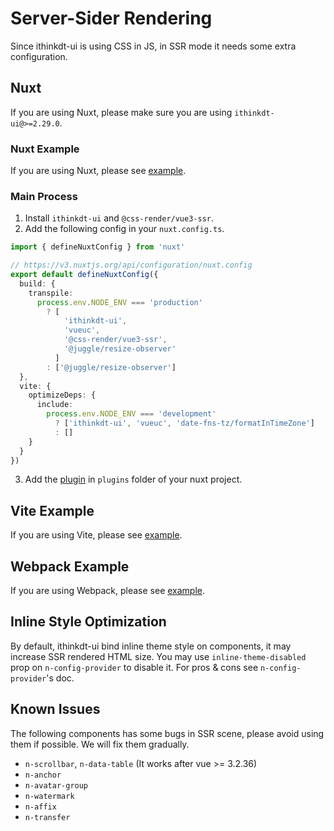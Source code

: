 # Server-Sider Rendering

Since ithinkdt-ui is using CSS in JS, in SSR mode it needs some extra configuration.

## Nuxt

If you are using Nuxt, please make sure you are using `ithinkdt-ui@>=2.29.0`.

### Nuxt Example

If you are using Nuxt, please see [example](https://github.com/07akioni/ithinkdt-ui-nuxt-demo).

### Main Process

1. Install `ithinkdt-ui` and `@css-render/vue3-ssr`.
2. Add the following config in your `nuxt.config.ts`.

```ts
import { defineNuxtConfig } from 'nuxt'

// https://v3.nuxtjs.org/api/configuration/nuxt.config
export default defineNuxtConfig({
  build: {
    transpile:
      process.env.NODE_ENV === 'production'
        ? [
            'ithinkdt-ui',
            'vueuc',
            '@css-render/vue3-ssr',
            '@juggle/resize-observer'
          ]
        : ['@juggle/resize-observer']
  },
  vite: {
    optimizeDeps: {
      include:
        process.env.NODE_ENV === 'development'
          ? ['ithinkdt-ui', 'vueuc', 'date-fns-tz/formatInTimeZone']
          : []
    }
  }
})
```

3. Add the [plugin](https://github.com/07akioni/ithinkdt-ui-nuxt-demo/blob/main/plugins/ithinkdt-ui.ts) in `plugins` folder of your nuxt project.

## Vite Example

If you are using Vite, please see [example](https://github.com/07akioni/ithinkdt-ui-vite-ssr).

## Webpack Example

If you are using Webpack, please see [example](https://github.com/tusen-ai/ithinkdt-ui/tree/main/playground/ssr).

## Inline Style Optimization

By default, ithinkdt-ui bind inline theme style on components, it may increase SSR rendered HTML size. You may use `inline-theme-disabled` prop on `n-config-provider` to disable it. For pros & cons see `n-config-provider`'s doc.

## Known Issues

The following components has some bugs in SSR scene, please avoid using them if possible. We will fix them gradually.

- `n-scrollbar`, `n-data-table` (It works after vue >= 3.2.36)
- `n-anchor`
- `n-avatar-group`
- `n-watermark`
- `n-affix`
- `n-transfer`
